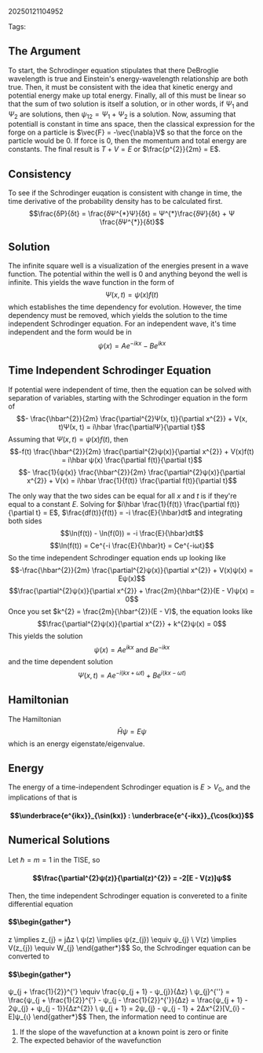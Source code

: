 20250121104952

Tags:

## The Argument
To start, the Schrodinger equation stipulates that there DeBroglie wavelength is true and Einstein's energy-wavelength relationship are both true. Then, it must be consistent with the idea that kinetic energy and potential energy make up total energy. Finally, all of this must be linear so that the sum of two solution is itself a solution, or in other words, if $Ψ_1$ and $Ψ_{2}$ are solutions, then $ψ_{12} = Ψ_{1} + Ψ_{2}$  is a solution. Now, assuming that potentiall is constant in time ans space, then the classical expression for the forge on a particle is $\vec{F} = -\vec{\nabla}V$ so that the force on the particle would be 0. If force is 0, then the momentum and total energy are constants. The final result is $T + V = E$ or $\frac{p^{2}}{2m} = E$. 

## Consistency
To see if the Schrodinger euqation is consistent with change in time, the time derivative of the probability density has to be calculated first. $$\frac{δP}{δt} = \frac{δΨ^{*}Ψ}{δt} = Ψ^{*}\frac{δΨ}{δt} + Ψ \frac{δΨ^{*}}{δt}$$

## Solution
The infinite square well is a visualization of the energies present in a wave function. The potential within the well is 0 and anything beyond the well is infinite. This yields the wave function in the form of $$Ψ(x, t) = ψ(x)f(t)$$
which establishes the time dependency for evolution. However, the time dependency must be removed, which yields the solution to the time independent Schrodinger equation. For an independent wave, it's time independent and the form would be in $$ψ(x) = Ae^{-ikx} - Be^{ikx}$$

## Time Independent Schrodinger Equation
If potential were independent of time, then the equation can be solved with separation of variables, starting with the Schrodinger equation in the form of $$- \frac{\hbar^{2}}{2m} \frac{\partial^{2}Ψ(x, t)}{\partial x^{2}} + V(x, t)Ψ(x, t) = i\hbar \frac{\partialΨ}{\partial t}$$
Assuming that $Ψ(x, t) = ψ(x)f(t)$, then $$-f(t) \frac{\hbar^{2}}{2m} \frac{\partial^{2}ψ(x)}{\partial x^{2}} + V(x)f(t) = i\hbar ψ(x) \frac{\partial f(t)}{\partial t}$$
$$- \frac{1}{ψ(x)} \frac{\hbar^{2}}{2m} \frac{\partial^{2}ψ(x)}{\partial x^{2}} + V(x) = i\hbar \frac{1}{f(t)} \frac{\partial f(t)}{\partial t}$$

The only way that the two sides can be equal for all $x$ and $t$ is if they're equal to a constant $E$. Solving for $i\hbar \frac{1}{f(t)} \frac{\partial f(t)}{\partial t} = E$, $\frac{df(t)}{f(t)} = -i \frac{E}{\hbar}dt$ and integrating both sides $$\ln(f(t)) - \ln(f(0)) = -i \frac{E}{\hbar}dt$$
$$\ln(f(t)) = Ce^{-i \frac{E}{\hbar}t} = Ce^{-iωt}$$
So the time independent Schrodinger equation ends up looking like $$-\frac{\hbar^{2}}{2m} \frac{\partial^{2}ψ(x)}{\partial x^{2}} + V(x)ψ(x) = Eψ(x)$$
$$\frac{\partial^{2}ψ(x)}{\partial x^{2}} + \frac{2m}{\hbar^{2}}(E - V)ψ(x) = 0$$
Once you set $k^{2} = \frac{2m}{\hbar^{2}}(E - V)$, the equation looks like $$\frac{\partial^{2}ψ(x)}{\partial x^{2}} + k^{2}ψ(x) = 0$$
This yields the solution $$ψ(x) = Ae^{ikx}\text{ and }Be^{-ikx}$$
and the time dependent solution $$Ψ(x, t) = Ae^{-i(kx + ωt)} + Be^{i(kx - ωt)}$$

## Hamiltonian
The Hamiltonian $$\hat{H}ψ = Εψ$$
which is an energy eigenstate/eigenvalue. 

## Energy
The energy of a time-independent Schrodinger equation is $E > V_{0}$, and the implications of that is
#### $$\underbrace{e^{ikx}}_{\sin(kx)} : \underbrace{e^{-ikx}}_{\cos(kx)}$$

## Numerical Solutions
Let $\hbar = m = 1$ in the TISE, so 
#### $$\frac{\partial^{2}ψ(z)}{\partial(z)^{2}} = -2[E - V(z)]ψ$$
Then, the time independent Schrodinger equation is convereted to a finite differential equation 
#### $$\begin{gather*}
z \implies z_{j} = jΔz \\
ψ(z) \implies ψ(z_{j}) \equiv ψ_{j} \\
V(z) \implies V(z_{j}) \equiv W_{j}
\end{gather*}$$
So, the Schrodinger equation can be converted to
#### $$\begin{gather*}
ψ_{j + \frac{1}{2}}^{'} \equiv \frac{ψ_{j + 1} - ψ_{j}}{Δz} \\
ψ_{j}^{''} = \frac{ψ_{j + \frac{1}{2}}^{'} - ψ_{j - \frac{1}{2}}^{'}}{Δz} = \frac{ψ_{j + 1} - 2ψ_{j} + ψ_{j - 1}}{Δz^{2}} \\
ψ_{j + 1} = 2ψ_{j} - ψ_{j - 1} + 2Δx^{2}[V_{i} - E]ψ_{ι}
\end{gather*}$$
Then, the information need to continue are 
1. If the slope of the wavefunction at a known point is zero or finite
2. The expected behavior of the wavefunction


